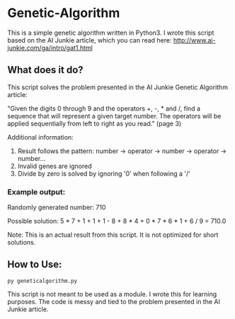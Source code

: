 # Genetic-Algorithm
This is a simple genetic algorithm written in Python3. I wrote this script based on the AI Junkie article, which you can read here: http://www.ai-junkie.com/ga/intro/gat1.html

## What does it do?
This script solves the problem presented in the AI Junkie Genetic Algorithm article:

"Given the digits 0 through 9 and the operators +, -, * and /,  find a sequence that will represent a given target number. The operators will be applied sequentially from left to right as you read." (page 3)

Additional information:
1. Result follows the pattern: number -> operator -> number -> operator -> number...
2. Invalid genes are ignored
3. Divide by zero is solved by ignoring '0' when following a '/'

### Example output:
Randomly generated number: 710

Possible solution: 5 * 7 + 1 + 1 + 1 - 8 + 8 * 4 + 0 * 7 * 6 * 1 + 6 / 9 = 710.0

Note: This is an actual result from this script. It is not optimized for short solutions.

## How to Use:
```py geneticalgorithm.py```

This script is not meant to be used as a module. I wrote this for learning purposes. The code is messy and tied to the problem presented in the AI Junkie article.
